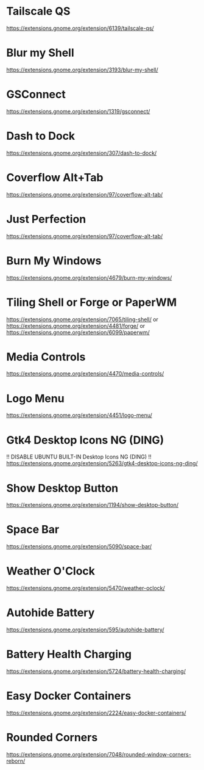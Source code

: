 # Tailscale QS
https://extensions.gnome.org/extension/6139/tailscale-qs/

# Blur my Shell
https://extensions.gnome.org/extension/3193/blur-my-shell/

# GSConnect
https://extensions.gnome.org/extension/1319/gsconnect/

# Dash to Dock
https://extensions.gnome.org/extension/307/dash-to-dock/

# Coverflow Alt+Tab
https://extensions.gnome.org/extension/97/coverflow-alt-tab/

# Just Perfection
https://extensions.gnome.org/extension/97/coverflow-alt-tab/

# Burn My Windows
https://extensions.gnome.org/extension/4679/burn-my-windows/

# Tiling Shell or Forge or PaperWM
https://extensions.gnome.org/extension/7065/tiling-shell/
or 
https://extensions.gnome.org/extension/4481/forge/
or
https://extensions.gnome.org/extension/6099/paperwm/

# Media Controls
https://extensions.gnome.org/extension/4470/media-controls/

# Logo Menu
https://extensions.gnome.org/extension/4451/logo-menu/

# Gtk4 Desktop Icons NG (DING)
!! DISABLE UBUNTU BUILT-IN Desktop Icons NG (DING) !!
https://extensions.gnome.org/extension/5263/gtk4-desktop-icons-ng-ding/

# Show Desktop Button
https://extensions.gnome.org/extension/1194/show-desktop-button/

# Space Bar
https://extensions.gnome.org/extension/5090/space-bar/

# Weather O'Clock
https://extensions.gnome.org/extension/5470/weather-oclock/

# Autohide Battery
https://extensions.gnome.org/extension/595/autohide-battery/

# Battery Health Charging
https://extensions.gnome.org/extension/5724/battery-health-charging/

# Easy Docker Containers
https://extensions.gnome.org/extension/2224/easy-docker-containers/

# Rounded Corners
https://extensions.gnome.org/extension/7048/rounded-window-corners-reborn/

